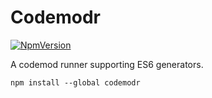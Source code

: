 # Codemodr

[![NpmVersion](https://img.shields.io/npm/v/codemodr.svg)](https://www.npmjs.com/package/codemodr)

A codemod runner supporting ES6 generators.

```
npm install --global codemodr
```
